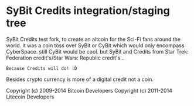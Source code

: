 SyBit Credits integration/staging tree
================================

SyBit Credits test fork, to create an altcoin for the Sci-Fi fans around the world.
it was a coin toss over SyBit or CyBit which would only encompass CyberSpace.
still CyBit would be cool. but SyBit and Credits from Star Trek: Federation credit's/Star Wars: Republic credit's...

	Because Credits will do! :D

Besides crypto currency is more of a digital credit not a coin.




Copyright (c) 2009-2014 Bitcoin Developers
Copyright (c) 2011-2014 Litecoin Developers
